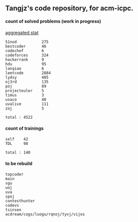 ## Tangjz's code repository, for acm-icpc.

#### count of solved problems (work in progress)

[aggregated stat](https://clist.by/coder/skywalkert/)

	51nod			275 
	bestcoder		46
	codechef		6
	codeforces		324
	hackerrank		9
	hdu				95
	lanqiao			6
	leetcode		2884
	lydsy			485
	oj3rd			135
	poj				89
	projecteuler	5
	timus			3
	usaco			48
	uvalive			111
	zoj				5

`total : 4522`

#### count of trainings
	self	42 
	TDL		98 

`total : 140`

#### to be rebuild
	topcoder
	main
	sgu
	uoj
	uva
	spoj
	contesthunter
	codevs
	tsinsen
	acdream/cogs/luogu/rqnoj/tyvj/vijos

